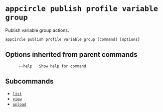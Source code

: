 # `appcircle publish profile variable group`

Publish variable group actions.

```plaintext
appcircle publish profile variable group [command] [options]
```

## Options inherited from parent commands

```plaintext
      --help   Show help for command
```

## Subcommands

- [`list`](list.md)
- [`view`](view.md)
- [`upload`](upload.md)


